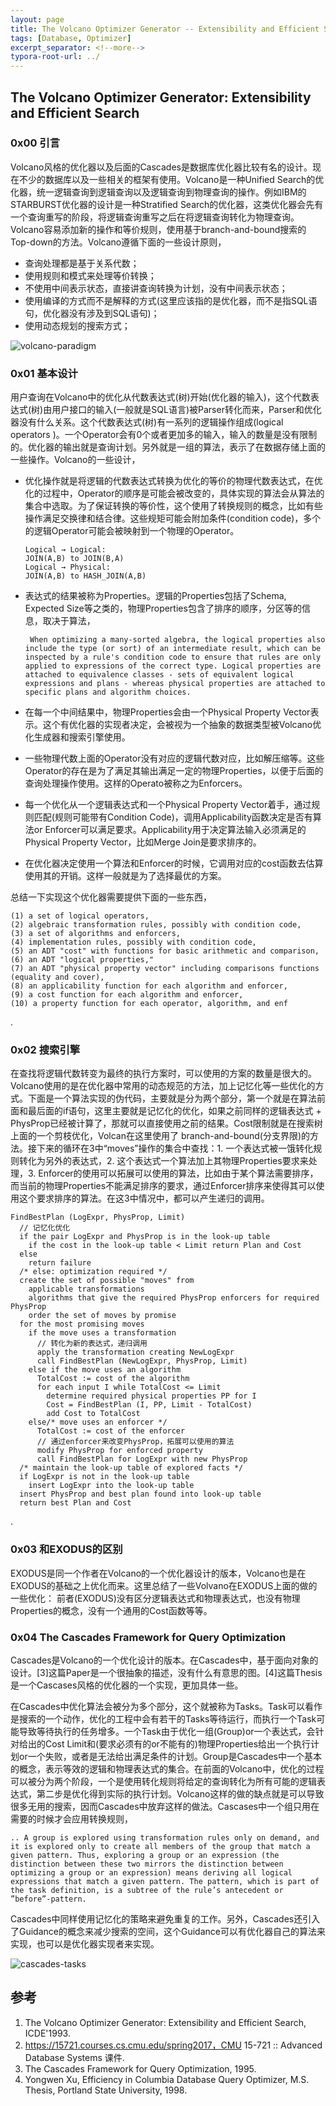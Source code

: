 ```yaml
---
layout: page
title: The Volcano Optimizer Generator -- Extensibility and Efficient Search
tags: [Database, Optimizer]
excerpt_separator: <!--more-->
typora-root-url: ../
---
```


## The Volcano Optimizer Generator: Extensibility and Efficient Search

### 0x00 引言

  Volcano风格的优化器以及后面的Cascades是数据库优化器比较有名的设计。现在不少的数据库以及一些相关的框架有使用。Volcano是一种Unified Search的优化器，统一逻辑查询到逻辑查询以及逻辑查询到物理查询的操作。例如IBM的STARBURST优化器的设计是一种Stratified Search的优化器，这类优化器会先有一个查询重写的阶段，将逻辑查询重写之后在将逻辑查询转化为物理查询。Volcano容易添加新的操作和等价规则，使用基于branch-and-bound搜索的Top-down的方法。Volcano遵循下面的一些设计原则，

* 查询处理都是基于关系代数；
* 使用规则和模式来处理等价转换；
* 不使用中间表示状态，直接讲查询转换为计划，没有中间表示状态；
* 使用编译的方式而不是解释的方式(这里应该指的是优化器，而不是指SQL语句，优化器没有涉及到SQL语句)；
* 使用动态规划的搜索方式；

![volcano-paradigm](/assets/img/volcano-paradigm.png)

### 0x01 基本设计

  用户查询在Volcano中的优化从代数表达式(树)开始(优化器的输入)，这个代数表达式(树)由用户接口的输入(一般就是SQL语言)被Parser转化而来，Parser和优化器没有什么关系。这个代数表达式(树)有一系列的逻辑操作组成(logical operators )。一个Operator会有0个或者更加多的输入，输入的数量是没有限制的。优化器的输出就是查询计划。另外就是一组的算法，表示了在数据存储上面的一些操作。Volcano的一些设计，

* 优化操作就是将逻辑的代数表达式转换为优化的等价的物理代数表达式，在优化的过程中，Operator的顺序是可能会被改变的，具体实现的算法会从算法的集合中选取。为了保证转换的等价性，这个使用了转换规则的概念，比如有些操作满足交换律和结合律。这些规矩可能会附加条件(condition code)，多个的逻辑Operator可能会被映射到一个物理的Operator。

  ```
  Logical → Logical:
  JOIN(A,B) to JOIN(B,A)
  Logical → Physical: 
  JOIN(A,B) to HASH_JOIN(A,B)
  ```

* 表达式的结果被称为Properties。逻辑的Properties包括了Schema, Expected Size等之类的，物理Properties包含了排序的顺序，分区等的信息，取决于算法，

  ```
   When optimizing a many-sorted algebra, the logical properties also include the type (or sort) of an intermediate result, which can be inspected by a rule's condition code to ensure that rules are only applied to expressions of the correct type. Logical properties are attached to equivalence classes - sets of equivalent logical expressions and plans - whereas physical properties are attached to specific plans and algorithm choices.
  ```

* 在每一个中间结果中，物理Properties会由一个Physical Property Vector表示。这个有优化器的实现者决定，会被视为一个抽象的数据类型被Volcano优化生成器和搜索引擎使用。

* 一些物理代数上面的Operator没有对应的逻辑代数对应，比如解压缩等。这些Operator的存在是为了满足其输出满足一定的物理Properties，以便于后面的查询处理操作使用。这样的Operato被称之为Enforcers。

* 每一个优化从一个逻辑表达式和一个Physical Property Vector着手，通过规则匹配(规则可能带有Condition Code)，调用Applicability函数决定是否有算法or Enforcer可以满足要求。Applicability用于决定算法输入必须满足的Physical Property Vector，比如Merge Join是要求排序的。

* 在优化器决定使用一个算法和Enforcer的时候，它调用对应的cost函数去估算使用其的开销。这样一般就是为了选择最优的方案。

总结一下实现这个优化器需要提供下面的一些东西，

```
(1) a set of logical operators, 
(2) algebraic transformation rules, possibly with condition code, 
(3) a set of algorithms and enforcers, 
(4) implementation rules, possibly with condition code, 
(5) an ADT "cost" with functions for basic arithmetic and comparison, 
(6) an ADT "logical properties," 
(7) an ADT "physical property vector" including comparisons functions (equality and cover), 
(8) an applicability function for each algorithm and enforcer, 
(9) a cost function for each algorithm and enforcer, 
(10) a property function for each operator, algorithm, and enf
```

.

### 0x02 搜索引擎

   在查找将逻辑代数转变为最终的执行方案时，可以使用的方案的数量是很大的。Volcano使用的是在优化器中常用的动态规范的方法，加上记忆化等一些优化的方式。下面是一个算法实现的伪代码，主要就是分为两个部分，第一个就是在算法前面和最后面的if语句，这里主要就是记忆化的优化，如果之前同样的逻辑表达式 + PhysProp已经被计算了，那就可以直接使用之前的结果。Cost限制就是在搜索树上面的一个剪枝优化，Volcan在这里使用了 branch-and-bound(分支界限)的方法。接下来的循环在3中“moves”操作的集合中查找：1. 一个表达式被一饿转化规则转化为另外的表达式，2. 这个表达式一个算法加上其物理Properties要求来处理，3. Enforcer的使用可以拓展可以使用的算法，比如由于某个算法需要排序，而当前的物理Properties不能满足排序的要求，通过Enforcer排序来使得其可以使用这个要求排序的算法。在这3中情况中，都可以产生递归的调用。

```
FindBestPlan (LogExpr, PhysProp, Limit)
  // 记忆化优化
  if the pair LogExpr and PhysProp is in the look-up table
    if the cost in the look-up table < Limit return Plan and Cost
  else
    return failure
  /* else: optimization required */
  create the set of possible "moves" from
    applicable transformations
    algorithms that give the required PhysProp enforcers for required PhysProp
    order the set of moves by promise 
  for the most promising moves
    if the move uses a transformation
      // 转化为新的表达式，递归调用
      apply the transformation creating NewLogExpr 
      call FindBestPlan (NewLogExpr, PhysProp, Limit)
    else if the move uses an algorithm 
      TotalCost := cost of the algorithm
      for each input I while TotalCost <= Limit
        determine required physical properties PP for I 
        Cost = FindBestPlan (I, PP, Limit - TotalCost) 
        add Cost to TotalCost
    else/* move uses an enforcer */
      TotalCost := cost of the enforcer
      // 通过enforcer来改变PhysProp，拓展可以使用的算法
      modify PhysProp for enforced property
      call FindBestPlan for LogExpr with new PhysProp
  /* maintain the look-up table of explored facts */ 
  if LogExpr is not in the look-up table
    insert LogExpr into the look-up table
  insert PhysProp and best plan found into look-up table 
  return best Plan and Cost
```

.

### 0x03 和EXODUS的区别

  EXODUS是同一个作者在Volcano的一个优化器设计的版本，Volcano也是在EXODUS的基础之上优化而来。这里总结了一些Volvano在EXODUS上面的做的一些优化： 前者(EXODUS)没有区分逻辑表达式和物理表达式，也没有物理Properties的概念，没有一个通用的Cost函数等等。



### 0x04 The Cascades Framework for Query Optimization

 Cascades是Volcano的一个优化设计的版本。在Cascades中，基于面向对象的设计。[3]这篇Paper是一个很抽象的描述，没有什么有意思的图。[4]这篇Thesis是一个Cascases风格的优化器的一个实现，更加具体一些。

  在Cascades中优化算法会被分为多个部分，这个就被称为Tasks。Task可以看作是搜索的一个动作，优化的工程中会有若干的Tasks等待运行，而执行一个Task可能导致等待执行的任务增多。一个Task由于优化一组(Group)or一个表达式，会针对给出的Cost Limit和(要求必须有的or不能有的)物理Properties给出一个执行计划or一个失败，或者是无法给出满足条件的计划。Group是Cascades中一个基本的概念，表示等效的逻辑和物理表达式的集合。在前面的Volcano中，优化的过程可以被分为两个阶段，一个是使用转化规则将给定的查询转化为所有可能的逻辑表达式，第二步是优化得到实际的执行计划。Volcano这样的做的缺点就是可以导致很多无用的搜索，因而Cascades中放弃这样的做法。Cascases中一个组只用在需要的时候才会应用转换规则，

```
.. A group is explored using transformation rules only on demand, and it is explored only to create all members of the group that match a given pattern. Thus, exploring a group or an expression (the distinction between these two mirrors the distinction between optimizing a group or an expression) means deriving all logical expressions that match a given pattern. The pattern, which is part of the task definition, is a subtree of the rule’s antecedent or ”before”-pattern.
```

Cascades中同样使用记忆化的策略来避免重复的工作。另外，Cascades还引入了Guidance的概念来减少搜索的空间，这个Guidance可以有优化器自己的算法来实现，也可以是优化器实现者来实现。

![cascades-tasks](/assets/img/cascades-tasks.png)

## 参考

1. The Volcano Optimizer Generator: Extensibility and Efficient Search, ICDE'1993.
2. https://15721.courses.cs.cmu.edu/spring2017，CMU 15-721 :: Advanced Database Systems 课件.
3. The Cascades Framework for Query Optimization, 1995.
4. Yongwen Xu, Efficiency in Columbia Database Query Optimizer, M.S. Thesis, Portland State University, 1998.

